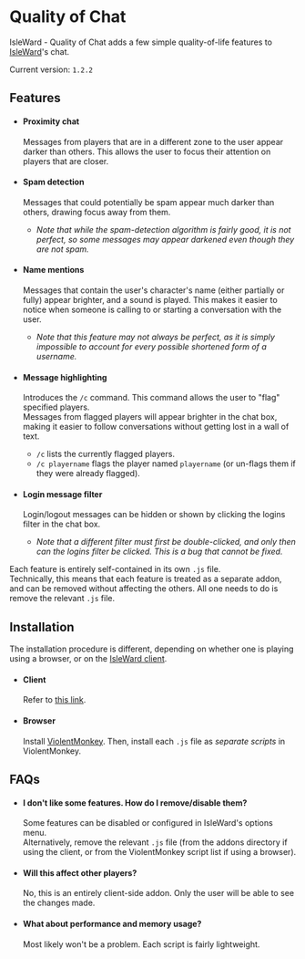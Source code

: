 # Quality of Chat

IsleWard - Quality of Chat adds a few simple quality-of-life features to [IsleWard](https://play.isleward.com)'s chat.

Current version: `1.2.2`

## Features

- #### Proximity chat  
  Messages from players that are in a different zone to the user appear darker than others. This allows the user to focus their attention on players that are closer.

- #### Spam detection  
  Messages that could potentially be spam appear much darker than others, drawing focus away from them.  
  - *Note that while the spam-detection algorithm is fairly good, it is not perfect, so some messages may appear darkened even though they are not spam.*

- #### Name mentions  
  Messages that contain the user's character's name (either partially or fully) appear brighter, and a sound is played. This makes it easier to notice when someone is calling to or starting a conversation with the user.  
  - *Note that this feature may not always be perfect, as it is simply impossible to account for every possible shortened form of a username.*

- #### Message highlighting  
  Introduces the `/c` command. This command allows the user to "flag" specified players.  
  Messages from flagged players will appear brighter in the chat box, making it easier to follow conversations without getting lost in a wall of text.  
  - `/c` lists the currently flagged players.
  - `/c playername` flags the player named `playername` (or un-flags them if they were already flagged).

- #### Login message filter
  Login/logout messages can be hidden or shown by clicking the logins filter in the chat box.
  - *Note that a different filter must first be double-clicked, and only then can the logins filter be clicked. This is a bug that cannot be fixed.*

Each feature is entirely self-contained in its own `.js` file.  
Technically, this means that each feature is treated as a separate addon, and can be removed without affecting the others. All one needs to do is remove the relevant `.js` file.

## Installation

The installation procedure is different, depending on whether one is playing using a browser, or on the [IsleWard client](https://gitlab.com/Isleward/desktop-client).

- #### Client  
  Refer to [this link](https://gitlab.com/Isleward/desktop-client#how-do-i-load-addons).
- #### Browser  
  Install [ViolentMonkey](https://violentmonkey.github.io/get-it/). Then, install each `.js` file as *separate scripts* in ViolentMonkey.

## FAQs

- #### I don't like some features. How do I remove/disable them?  
  Some features can be disabled or configured in IsleWard's options menu.  
  Alternatively, remove the relevant `.js` file (from the addons directory if using the client, or from the ViolentMonkey script list if using a browser).

- #### Will this affect other players?  
  No, this is an entirely client-side addon. Only the user will be able to see the changes made.

- #### What about performance and memory usage?  
  Most likely won't be a problem. Each script is fairly lightweight.